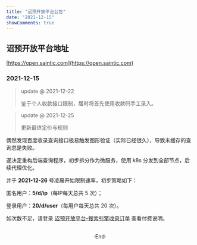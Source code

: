 ```yaml
---
title: "诏预开放平台公告"
date: "2021-12-15"
showComments: true
---
```


## 诏预开放平台地址

[https://open.saintic.com](https://open.saintic.com)

### 2021-12-15

> update @ 2021-12-22
>
> 鉴于个人收款接口限制，届时将首先使用收款码手工录入。

> update @ 2021-12-25
>
> 更新最终定价与规则

偶然发现百度收录查询接口极易触发图形验证（实际已经很久），导致未缓存的查询总是失败。

遂决定重构后端查询程序，初步拆分作为微服务，使用 k8s 分发到全部节点，后续代理优化。

并于 **2021-12-26** 号凌晨开始限制速率，初步策略如下：

匿名用户：**5/d/ip**（每IP每天总共 5 次）；

登录用户：**20/d/user**（每用户每天总共 20 次）。

如次数不足，请登录 [诏预开放平台-搜索引擎收录订单](https://open.saintic.com/order/sec) 查看付费说明。

<br>

<center>  ·End·  </center>
